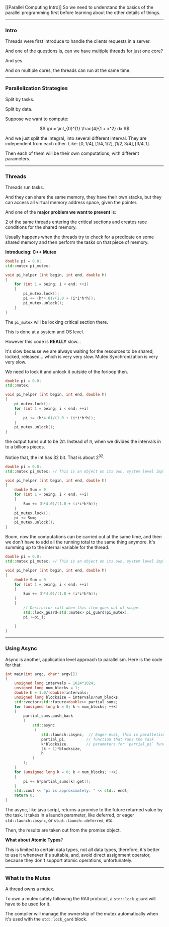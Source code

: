 [[Parallel Computing Intro]] 
So we need to understand the basics of the parallel programming first before learning about the other details of things. 

---
### **Intro**

Threads were first introduce to handle the clients requests in a server. 

And one of the questions is, can we have multiple threads for just one core? 

And yes. 

And on multiple cores, the threads can run at the same time. 

---
### **Parallelization Strategies**

Split by tasks.

Split by data.

Suppose we want to compute: 

$$
\pi = \int_{0}^{1} 
    \frac{4}{1 + x^2}
dx
$$

And we just split the integral, into several different interval. They are independent from each other. Like: $[0, 1/4], [1/4, 1/2], [1/2, 3/4], [3/4, 1]$. 

Then each of them will be their own computations, with different parameters. 

---
### **Threads**

Threads run tasks.

And they can share the same memory, they have their own stacks, but they can access all virtual memory address space, given the pointer. 

And one of the **major problem we want to prevent** is: 

2 of the same threads entering the critical sections and creates race conditions for the shared memory. 

Usually happens when the threads try to check for a predicate on some shared memory and then perform the tasks on that piece of memory. 


**Introducing**: **C++ Mutex**

```cpp
double pi = 0.0;
std::mutex pi_mutex; 

void pi_helper (int begin, int end, double h)
{
    for (int 1 = being; i < end; ++i)
    {
        pi_mutex.lock();
        pi += (h*4.0)/(1.0 + (i*i*h*h));
        pi_mutex.unlock();
    }
}

```

The `pi_mutex` will be locking critical section there. 

This is done at a system and OS level. 

However this code is **REALLY** slow... 

It's slow because we are always waiting for the resources to be shared, locked, released... which is very very slow. Mutex Synchronization is very very slow. 

We need to lock it and unlock it outside of the forloop then. 

```cpp
double pi = 0.0;
std::mutex; 

void pi_helper (int begin, int end, double h)
{
    pi_mutex.lock();
    for (int 1 = being; i < end; ++i)
    {
        pi += (h*4.0)/(1.0 + (i*i*h*h));
    }
    pi_mutex.unlock();
}

```

the output turns out to be $2\pi$. Instead of $\pi$, when we divides the intervals in to a billions pieces. 

Notice that, the int has 32 bit. That is about $2^{32}$. 


```cpp
double pi = 0.0;
std::mutex pi_mutex; // This is an object on its own, system level implementation.

void pi_helper (int begin, int end, double h)
{
    double Sum = 0
    for (int 1 = being; i < end; ++i)
    {
        Sum += (h*4.0)/(1.0 + (i*i*h*h));
    }
    pi_mutex.lock();
    pi += Sum;
    pi_mutex.unlock();
}

```

Boom, now the computations can be carried out at the same time, and then we don't have to add all the running total to the same thing anymore. It's summing up to the internal variable for the thread. 


```cpp
double pi = 0.0;
std::mutex pi_mutex; // This is an object on its own, system level implementation.

void pi_helper (int begin, int end, double h)
{
    double Sum = 0
    for (int 1 = being; i < end; ++i)
    {
        Sum += (h*4.0)/(1.0 + (i*i*h*h));
    }
    {
        // Destructor call when this item goes out of scope. 
        std::lock_guard<std::mutex> pi_guard(pi_mutex); 
        pi +=pi_i;

    }
}

```

---
### **Using Async**

Async is another, application level approach to parallelism. Here is the code for that: 

```cpp
int main(int argc, char* argv[])
{
    unsigned long intervals = 1024*1024; 
    unsigned long num_blocks = 1; 
    double h = 1.0/(double)intervals; 
    unsigned long blocksize = intervals/num_blocks;
    std::vector<std::future<double>> partial_sums;
    for (unsigned long k = 0; k < num_blocks; ++k)
    {
        partial_sums.push_back
        (
            std::async
             (
                std::launch::async,  // Eager eval, this is parallelism
                partial_pi,         // function that runs the task
                k*blocksize,        // parameters for `partial_pi` function, pass in std::ref(?) if a reference is intended as the function parameter. 
                (k + 1)*blocksize, 
                h
            )
        );
    } 
    for (unsigned long k = 0; k < num_blocks; ++k)
    {
        pi += h*partial_sums[k].get();
    }
    std::cout << "pi is approximately: " << std:: endl;
    return 0; 
}
```

The async, like java script, returns a promise to the future returned value by the task. It takes in a launch parameter, like deferred, or eager `std::launch::async`, or `stud::launch::deferred`, etc. 

Then, the results are taken out from the promise object. 


**What about Atomic Types**? 

This is limited to certain data types, not all data types, therefore, it's better to use it whenever it's suitable, and, avoid direct assignment operator, because they don't support atomic operations, unfortunately. 


---
### **What is the Mutex**

A thread owns a mutex. 

To own a mutex safely following the RAII protocol, a `std::lock_guard` will have to be used for it. 

The compiler will manage the ownership of the mutex automatically when it's used with the `std::lock_gard` block. 

